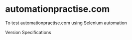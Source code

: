 # automationpractise.com
To test automationpractise.com using Selenium automation

Version Specifications

